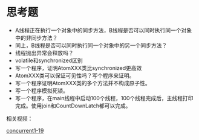 # 思考题
- A线程正在执行一个对象中的同步方法，B线程是否可以同时执行同一个对象中的非同步方法？
- 同上，B线程是否可以同时执行同一个对象中的另一个同步方法？
- 线程抛出异常会释放吗？
- volatile和synchronized区别
- 写一个程序，证明AtomXXX类比synchronized更高效
- AtomXXX类可以保证可见性吗？写个程序来证明。
- 写一个程序证明AtomXXX类的多个方法并不构成原子性。
- 写一个程序模拟死锁。
- 写一个程序，在main线程中启动100个线程，100个线程完成后，主线程打印完成。使用join和CountDownLatch都可以完成。

相关视频：

[concurrent1-19](https://v.qq.com/x/page/x052229kmeq.html)
